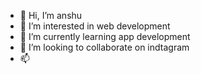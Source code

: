 - 👋 Hi, I’m anshu
- 👀 I’m interested in web development
- 🌱 I’m currently learning app development
- 💞️ I’m looking to collaborate on indtagram
- 📫 

<!---
schoolanshu/schoolanshu is a ✨ special ✨ repository because its `README.md` (this file) appears on your GitHub profile.
You can click the Preview link to take a look at your changes.
--->
